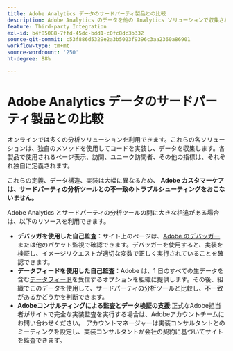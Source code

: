 ```yaml
---
title: Adobe Analytics データのサードパーティ製品との比較
description: Adobe Analytics のデータを他の Analytics ソリューションで収集されたデータと直接比較する場合のオプションを理解します。
feature: Third-party Integration
exl-id: b4f85088-7ffd-45dc-bdd1-c0fc8dc3b332
source-git-commit: c53f886d5329e2a3b5023f9396c3aa2360a86901
workflow-type: tm+mt
source-wordcount: '250'
ht-degree: 88%

---
```


# Adobe Analytics データのサードパーティ製品との比較

オンラインでは多くの分析ソリューションを利用できます。これらの各ソリューションは、独自のメソッドを使用してコードを実装し、データを収集します。各製品で使用されるページ表示、訪問、ユニーク訪問者、その他の指標は、それぞれ独自に定義されます。

これらの定義、データ構造、実装は大幅に異なるため、 **Adobe カスタマーケアは、サードパーティの分析ツールとの不一致のトラブルシューティングをおこないません。**

Adobe Analytics とサードパーティの分析ツールの間に大きな相違がある場合は、以下のリソースを利用できます。

* **デバッガを使用した自己監査**：サイト上のページは、[Adobe のデバッガー](https://experienceleague.adobe.com/docs/debugger/using/experience-cloud-debugger.html?lang=ja)または他のパケット監視で確認できます。デバッガーを使用すると、実装を検証し、イメージリクエストが適切な変数で正しく実行されていることを確認できます。
* **データフィードを使用した自己監査**：Adobe は、1 日のすべての生データを含む[データフィード](/help/export/analytics-data-feed/data-feed-overview.md)を受信するオプションを組織に提供します。その後、組織でこのデータを使用して、サードパーティの分析ツールと比較し、不一致があるかどうかを判断できます。
* **Adobeコンサルティングによる監査とデータ検証の支援**:正式なAdobe担当者がサイトで完全な実装監査を実行する場合は、Adobeアカウントチームにお問い合わせください。 アカウントマネージャーは実装コンサルタントとのミーティングを設定し、実装コンサルタントが会社の契約に基づいてサイトを監査できます。
